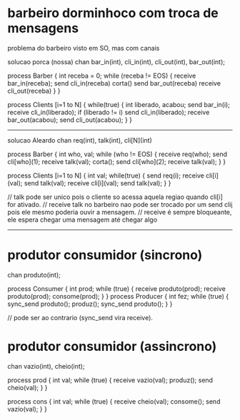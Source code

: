 # barbeiro dorminhoco com troca de mensagens
problema do barbeiro visto em SO, mas com canais

solucao porca (nossa)
chan bar_in(int), cli_in(int), cli_out(int), bar_out(int);

process Barber {
    int receba = 0;
    while (receba != EOS) {
        receive bar_in(receba);
        send cli_in(receba)
        corta()
        send bar_out(receba)
        receive cli_out(receba)
    }
}

process Clients \[i=1 to N\] {
    while(true) {
        int liberado, acabou;
        send bar_in(i);
        receive cli_in(liberado);
        if (liberado != i)
            send cli_in(liberado);
        receive bar_out(acabou);
        send cli_out(acabou);
    }
}

---
solucao Aleardo
chan req(int), talk(int), cli\[N\](int)

process Barber {
    int who, val;
    while (who != EOS) {
        receive req(who);
        send cli\[who\](1);
        receive talk(val);
        corta();
        send cli\[who](2);
        receive talk(val);
    }
}

process Clients \[i=1 to N\] {
    int val;
    while(true) {
        send req(i);
        receive cli\[i\](val);
        send talk(val);
        receive cli\[i\](val);
        send talk(val);
    }
}

// talk pode ser unico pois o cliente so acessa aquela regiao quando cli[i] for ativado.
// receive talk no barbeiro nao pode ser trocado por um send cli[i]() pois ele mesmo poderia ouvir a mensagem.
// receive é sempre bloqueante, ele espera chegar uma mensagem até chegar algo

---

# produtor consumidor (sincrono)
chan produto(int);

process Consumer {
    int prod;
    while (true) {
        receive produto(prod);
        receive produto(prod);
        consome(prod);
    }
}
process Producer {
    int fez;
    while (true) {
        sync_send produto();
            produz();
        sync_send produto();
    }
}

// pode ser ao contrario (sync_send vira receive).

# produtor consumidor (assincrono)
chan vazio(int), cheio(int);

process prod {
    int val;
    while (true) {
        receive vazio(val);
            produz();
        send cheio(val);
    }
}

process cons {
    int val;
    while (true) {
        receive cheio(val);
            consome();
        send vazio(val);
    }
}
